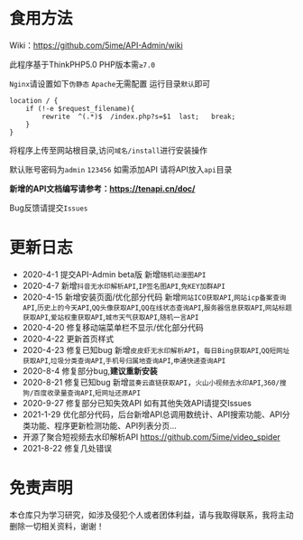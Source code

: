# 食用方法

Wiki：https://github.com/5ime/API-Admin/wiki

此程序基于ThinkPHP5.0 PHP版本需`≥7.0`

`Nginx`请设置如下`伪静态` `Apache`无需配置 运行目录`默认`即可
```
location / {
	if (!-e $request_filename){
		rewrite  ^(.*)$  /index.php?s=$1  last;   break;
	}
}
```

将程序上传至网站根目录,访问`域名/install`进行安装操作

默认账号密码为`admin` `123456` 如需添加API 请将API放入`api`目录

**新增的API文档编写请参考：https://tenapi.cn/doc/** 

Bug反馈请提交`Issues`

# 更新日志
- 2020-4-1 提交API-Admin beta版 新增`随机动漫图API`
- 2020-4-7 新增`抖音无水印解析API`,`IP签名图API`,`免KEY加群API`
- 2020-4-15 新增安装页面/优化部分代码 新增`网站ICO获取API`,`网站icp备案查询API`,`历史上的今天API`,`QQ头像获取API`,`QQ在线状态查询API`,`服务器信息获取API`,`网站标题获取API`,`爱站权重获取API`,`城市天气获取API`,`随机一言API`
- 2020-4-20 修复移动端菜单栏不显示/优化部分代码
- 2020-4-22 更新首页样式
- 2020-4-23 修复已知bug 新增`皮皮虾无水印解析API`，`每日Bing获取API`,`QQ短网址获取API`,`垃圾分类查询API`,`手机号归属地查询API`,`申通快递查询API`
- 2020-8-4 修复部分bug,**建议重新安装**
- 2020-8-21 修复已知bug 新增`蓝奏云直链获取API`，`火山小视频去水印API`,`360/搜狗/百度收录量查询API`,`短网址还原API`
- 2020-9-27 修复部分已知失效API 如有其他失效API请提交Issues
- 2021-1-29 优化部分代码，后台新增API总调用数统计、API搜索功能、API分类功能、程序更新检测功能、API列表分页...
- 开源了聚合短视频去水印解析API https://github.com/5ime/video_spider
- 2021-8-22 修复几处错误

# 免责声明
本仓库只为学习研究，如涉及侵犯个人或者团体利益，请与我取得联系，我将主动删除一切相关资料，谢谢！
